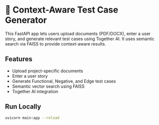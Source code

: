 # 🚀 Context-Aware Test Case Generator

This FastAPI app lets users upload documents (PDF/DOCX), enter a user story, and generate relevant test cases using Together AI. It uses semantic search via FAISS to provide context-aware results.

## Features
- Upload project-specific documents
- Enter a user story
- Generate Functional, Negative, and Edge test cases
- Semantic vector search using FAISS
- Together AI integration

## Run Locally
```bash
uvicorn main:app --reload

